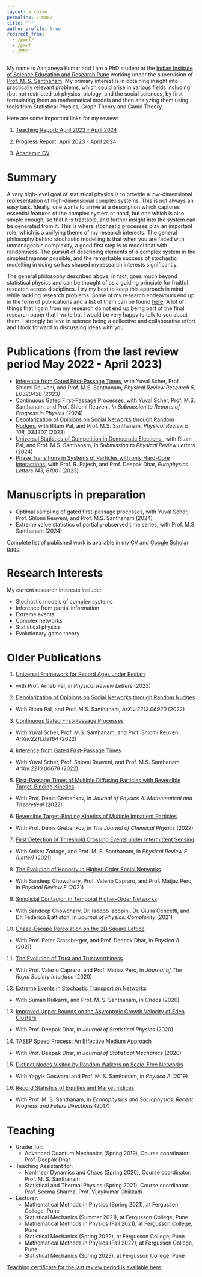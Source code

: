 ```yaml
---
layout: archive
permalink: /PMRF/
title: " "
author_profile: true
redirect_from: 
  - /pmrf/
  - /pmrf
  - /PMRF
---
```


My name is Aanjaneya Kumar and I am a PhD student at the [Indian Institute of Science Education and Research Pune](http://www.iiserpune.ac.in/) working under the supervision of [Prof. M. S. Santhanam](http://www.iiserpune.ac.in/~santh/). My primary interest is in obtaining insight into practically relevant problems, which could arise in various fields including (but not restricted to) physics, biology, and the social sciences, by first formulating them as mathematical models and then analyzing them using tools from Statistical Physics, Graph Theory and Game Theory.

Here are some important links for my review:

1. [Teaching Report: April 2023 - April 2024](https://drive.google.com/file/d/13kjs_xsn7M_qVzruHVVjjDKBeYRXoWbh/view?usp=sharing)

2. [Progress Report: April 2023 - April 2024](https://drive.google.com/file/d/13AZmi9A5LyCw2Petp4erk0ERee6fbEOF/view?usp=sharing)

3. [Academic CV](https://drive.google.com/file/d/1Wz6bABWBam6koJmTnj5tyl817KsKkjzv/view?usp=sharing)

Summary 
=========
A very high-level goal of statistical physics is to provide a low-dimensional representation of high-dimensional complex systems. This is not always an easy task. Ideally, one wants to arrive at a description which captures essential features of the complex system at hand, but one which is also simple enough, so that it is tractable, and further insight into the system can be generated from it. This is where stochastic processes play an important role, which is a unifying theme of my research interests. The general philosophy behind stochastic modelling is that when you are faced with unmanageable complexity, a good first step is to model that with randomness. The pursuit of describing elements of a complex system in the simplest manner possible, and the remarkable success of stochastic modelling in doing so has shaped my research interests significantly. 

The general philosophy described above, in fact, goes much beyond statistical physics and can be thought of as a guiding principle for fruitful research across disciplines. I try my best to keep this approach in mind while tackling research problems. Some of my research endeavours end up in the form of publications and a list of them can be found [here](https://scholar.google.com/citations?user=SSj4BocAAAAJ&hl=en). A lot of things that I gain from my research do not end up being part of the final research paper that I write but I would be very happy to talk to you about them. I strongly believe in science being a collective and collaborative effort and I look forward to discussing ideas with you.  


Publications (from the last review period May 2022 - April 2023)
=========

 * [Inference from Gated First-Passage Times]([https://arxiv.org/abs/2210.00678](https://journals.aps.org/prresearch/abstract/10.1103/PhysRevResearch.5.L032043)), with Yuval Scher, Prof. Shlomi Reuveni, and Prof. M.S. Santhanam, *Physical Review Research 5, L0320438 (2023)* 
 * [Continuous Gated First-Passage Processes](https://arxiv.org/abs/2211.09164), with Yuval Scher, Prof. M.S. Santhanam, and Prof. Shlomi Reuveni, *In Submission to Reports of Progress in Physics* (2024)
 * [Depolarization of Opinions on Social Networks through Random Nudges](https://journals.aps.org/pre/abstract/10.1103/PhysRevE.108.034307), with Ritam Pal, and Prof. M.S. Santhanam, *Physical Review E 108, 034307* (2023)
 * [Universal Statistics of Competition in Democratic Elections
](https://arxiv.org/abs/2401.05065), with Ritam Pal, and Prof. M.S. Santhanam, *In Submission to Physical Review Letters* (2024)
 * [Phase Transitions in Systems of Particles with only Hard-Core Interactions](https://iopscience.iop.org/article/10.1209/0295-5075/acf6dc/meta#epl23100470s5), with Prof. R. Rajesh, and Prof. Deepak Dhar, *Europhysics Letters 143, 61001* (2023)

Manuscripts in preparation
=========
 * Optimal sampling of gated first-passage processes, with Yuval Scher, Prof. Shlomi Reuveni, and Prof. M.S. Santhanam (2024)
 * Extreme value statistics of partially-observed time series, with Prof. M.S. Santhanam (2024)

 
Complete list of published work is available in my [CV](https://drive.google.com/file/d/1Wz6bABWBam6koJmTnj5tyl817KsKkjzv/view?usp=sharing) and [Google Scholar page](https://scholar.google.com/citations?user=SSj4BocAAAAJ&hl=en). 



Research Interests
=========

My current research interests include:

* Stochastic models of complex systems
* Inference from partial information
* Extreme events
* Complex networks
* Statistical physics
* Evolutionary game theory


Older Publications 
=========
1. [Universal Framework for Record Ages under Restart](https://journals.aps.org/prl/abstract/10.1103/PhysRevLett.130.157101) 
  * with Prof. Arnab Pal, in *Physical Review Letters* (2023)
2. [Depolarization of Opinions on Social Networks through Random Nudges](https://arxiv.org/abs/2212.06920)
  * With Ritam Pal, and Prof. M.S. Santhanam, *ArXiv:2212.06920* (2022)
3. [Continuous Gated First-Passage Processes](https://arxiv.org/abs/2211.09164)
  * With Yuval Scher, Prof. M.S. Santhanam, and Prof. Shlomi Reuveni, *ArXiv:2211.09164* (2022)
4. [Inference from Gated First-Passage Times](https://arxiv.org/abs/2210.00678)
  * With Yuval Scher, Prof. Shlomi Reuveni, and Prof. M.S. Santhanam, *ArXiv:2210.00678* (2022)
5. [First-Passage Times of Multiple Diffusing Particles with Reversible Target-Binding Kinetics](https://iopscience.iop.org/article/10.1088/1751-8121/ac7e91)  
  * With Prof. Denis Grebenkov,	in *Journal of Physics A: Mathematical and Theoretical* (2022)
6. [Reversible Target-Binding Kinetics of Multiple Impatient Particles](https://aip.scitation.org/doi/full/10.1063/5.0083849)
  * With Prof. Denis Grebenkov, in *The Journal of Chemical Physics* (2022)
7. [First Detection of Threshold Crossing Events under Intermittent Sensing](https://journals.aps.org/pre/abstract/10.1103/PhysRevE.104.L052103)
  * With Aniket Zodage, and Prof. M. S. Santhanam,  in *Physical Review E (Letter)* (2021) 
8. [The Evolution of Honesty in Higher-Order Social Networks](https://journals.aps.org/pre/abstract/10.1103/PhysRevE.104.054308)
  * With Sandeep Chowdhary, Prof. Valerio Capraro, and Prof. Matjaz Perc, in *Physical Review E* (2021) 
9. [Simplicial Contagion in Temporal Higher-Order Networks](https://iopscience.iop.org/article/10.1088/2632-072X/ac12bd)
  * With Sandeep Chowdhary, Dr. Iacopo Iacopini, Dr. Giulia Cencetti, and Dr. Federico Battiston, in *Journal of Physics: Complexity* (2021) 
10. [Chase-Escape Percolation on the 2D Square Lattice](https://www.sciencedirect.com/science/article/pii/S0378437121003459)
  * With Prof. Peter Grassberger, and Prof. Deepak Dhar, in *Physica A* (2021) 
11. [The Evolution of Trust and Trustworthiness](http://aanjaneyakumar.com/publication/2020trust)
  * With Prof. Valerio Capraro, and Prof. Matjaz Perc, in *Journal of The Royal Society Interface* (2020) 
12. [Extreme Events in Stochastic Transport on Networks](http://aanjaneyakumar.com/publication/2020extreme)
  * With Suman Kulkarni, and Prof. M. S. Santhanam, in *Chaos* (2020)
13. [Improved Upper Bounds on the Asymptotic Growth Velocity of Eden Clusters](http://aanjaneyakumar.com/publication/2020eden)
  * With Prof. Deepak Dhar, in *Journal of Statistical Physics* (2020)
14. [TASEP Speed Process: An Effective Medium Approach](http://aanjaneyakumar.com/publication/2019tasep)
  * With Prof. Deepak Dhar, in *Journal of Statistical Mechanics* (2020)
15. [Distinct Nodes Visited by Random Walkers on Scale-Free Networks](http://aanjaneyakumar.com/publication/2019dsv)
  * With Yagyik Goswami and Prof. M. S. Santhanam, in *Physica A* (2019)
16. [Record Statistics of Equities and Market Indices](https://link.springer.com/chapter/10.1007%2F978-3-319-47705-3_7)
  * With Prof. M. S. Santhanam, in *Econophysics and Sociophysics: Recent Progress and Future Directions* (2017)
  
  

Teaching
=========
* Grader for: 
  * Advanced Quantum Mechanics      (Spring 2019),  Course coordinator: Prof. Deepak Dhar
* Teaching Assistant for:
  * Nonlinear Dynamics and Chaos    (Spring 2020),  Course coordinator: Prof. M. S. Santhanam
  * Statistical and Thermal Physics (Spring 2021),  Course coordinator: Prof. Seema Sharma, Prof. Vijaykumar Chikkadi
* Lecturer:
  * Mathematical Methods in Physics (Spring 2021), at Fergusson College, Pune
  * Statistical Mechanics           (Summer 2021), at Fergusson College, Pune
  * Mathematical Methods in Physics (Fall 2021),   at Fergusson College, Pune
  * Statistical Mechanics           (Spring 2022), at Fergusson College, Pune
  * Mathematical Methods in Physics (Fall 2022),   at Fergusson College, Pune
  * Statistical Mechanics           (Spring 2023), at Fergusson College, Pune

[Teaching certificate for the last review period is available here.](https://drive.google.com/file/d/13kjs_xsn7M_qVzruHVVjjDKBeYRXoWbh/view?usp=sharing)

<!-- 
Extreme events, broadly defined as those events whose numerical values show a pronounced deviation from their typical values and exceed some predefined threshold, are ubiquitous and they occur in a wide variety of natural, social and engineering systems. Not surprisingly, the study of extreme events and systemic failures has received a lot of recent research attention. Starting from market crashes and power blackouts, to extreme climate events and internet breakdown -- extreme events can lead to disastrous consequences in the systems they occur in and severely disrupt their functioning. To this end, a growing body of literature is focused towards building a theoretical framework to analyze such rare events. The classical extreme value statistics is nearly a century old and more recently, advances in large deviation theory have improved our understanding of extreme events. There also has been an interesting line of work, which has aimed to understand how extreme events take place in networked systems. -->

<!-- In my [first project](https://aip.scitation.org/doi/10.1063/1.5139018) as a PhD student, I explored the problem of extreme events taking place on the *edges* of a network, and showed that they show strikingly different statistics than extreme events taking place on the *nodes* of a network. I computed exactly the statistics of the load and flux on each edge of the network and established that the probability of extreme events occurring on them is given by the regularized incomplete Beta function. Furthermore, I studied time delayed correlations between extreme events occurring on nodes and edges and found that while low degree nodes are more prone to extreme events, carefully observing their neighbouring nodes can lead to identification of precursors. Our results provide a mathematical framework to study network failure through edge deletion mechanism induced by extreme events and provides a systematic route to model the edge deletion rates, based on the underlying dynamical process taking place on the network. Our work was published in the special issue of *Chaos* titled *Rare Events in Complex Systems: Understanding and Prediction*.



Following up on the theme of extreme events, last year we initiated a study of [threshold crossing events in the presence of incomplete observations](https://journals.aps.org/pre/abstract/10.1103/PhysRevE.104.L052103). The problem was motivated by practical applications, where there is an energy cost associated with keeping the "sensor" (which monitors the process of interest) on, and the threshold crossing events in the process of interest are thus monitored by intermittent sensors that are not active at all times. A principal example is of wireless sensor networks, which are widely deployed to monitor rare events at remote locations and operate under tight energy constraints. These sensors are typically not always active in order to optimise power consumption. Other examples where such a scenario arises is where there is simply a lack of data, and the process of interest has only been observed in certain time intervals. Mathematically, our problem can be stated as follows -- consider a time-series $X(t)$, which could be an observable of interest e.g. price of a commodity, temperature of a city, or the damage accumulated in a system. The time taken for $X(t)$ to cross a pre-defined threshold is a practically relevant observable called the "first passage time", and it continues to attract active research attention. However, what happens when we cannot always observe $X(t)$, and can only observe it intermittently? In that case, the relevant quantity of interest is the "first detection time", which denotes the first time when the process $X(t)$ is *detected* or *observed* to be above the threshold. For a schematic, see the figure below:
![schematic](/images/Screenshot 2021-11-15 at 4.01.38 PM.png)

Some preliminary results obtained in the project were presented in the previous PMRF review (held in December 2020). In this project, we studied the general problem of threshold crossing under intermittent sensing using the versatile birth-death process, and a sensor that stochastically switches between active and inactive states, modelled as a two-state Markov process. We obtained a general relation between the first detection time distribution, under intermittent sensing, and the first passage time distribution. One of our central results dictates that the first detection time can be obtained from the first passage times, which is exactly known for a wide range of problems. We demonstrated the validity of our results in a variety of applications including the SIS model of epidemics, logistic model, and also extended our formalism to include birth-death processes which undergo burst like relaxtions and reset to the origin. Intermittent sensing of the process $X(t)$ leads to interesting new features -- when the threshold crossing is first detected, the value of $X(t)$ need not be exactly equal to the threshold, but can be anywhere in the state space above it. The information about in which state the threshold crossing event is detected is contained in the splitting probabilities, which our formalism allows us to compute exactly. Finally, we considered the problem of inferring first passage times from the knowledge of first detection. We asked -- if the first detection of a threshold crossing event happens at time $T_d$, can we estimate what will be the first passage  time $T_f$? The answer to this question has practical value as it estimates the first occurrence time for an event that possibly went undetected. In sensors that detect abnormal voltage fluctuations (such large voltage fluctuations can damage the device), $T_f$ corresponds to the time until which the device being monitored was fully functional (not damaged), but this fluctuation could go unnoticed, and $T_d$ denotes the time when sensor detects the large fluctuation for the first time.  For this problem, we were able to compute the exact first passage distribution, conditioned on the first detection time, and solved the inference problem. 

The work described above was written up in June 2021, and has now been published in Physical Review E as a [Letter](https://journals.aps.org/pre/abstract/10.1103/PhysRevE.104.L052103). However, we have continued to explore many interesting questions that have arised out of this project, under the broad theme of partially observable stochastic processes. By mapping the mathematical analysis in our project to the mathematics underlying the theory of gated reactions (which are very important and well-studied topics in Chemistry and Biology), we have been able to extend our work in such a way that now $X(t)$ is no longer restricted to being a discrete-space Markov process. In particular, we can compute the first detection time distribution for $X(t)$ generated by non-Markovian process with discrete states that satisfy the renewal property. New challenges emerge when one wishes to compute the first detection time statistics where $X(t)$ is a  continuous process (and does not have a discrete state space). This continuous case problem also has an interesting theoretical feature -- the theory developed for gated reactions in continuous space do not extend to the problem of first detection of threshold crossing events when $X(t)$ is a continuous process. This has encouraged us to come up with a new formalism, that allows for the analysis for cases where $X(t)$ is a continuous time-series that follows Markovian evolution. The details of this new formalism will be presented in the upcoming PMRF review. Furthermore, the problem of intermittent sensing also leads to interesting optimization problems -- what should the rates $\alpha$ and $\beta$ (see schematic above) be, so that the time between first passage and first detection is decreased, and also, the time spent by the sensor in its active state is decreased? Some preliminary results on our efforts of solving this optimization problem will be discussed in the upcoming review.
 -->











